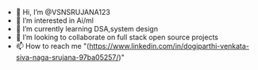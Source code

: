- 👋 Hi, I’m @VSNSRUJANA123
- 👀 I’m interested in Ai/ml
- 🌱 I’m currently learning DSA,system design 
- 💞️ I’m looking to collaborate on full stack open source projects
- 📫 How to reach me "(https://www.linkedin.com/in/dogiparthi-venkata-siva-naga-srujana-97ba05257/)"


<!---
VSNSRUJANA123/VSNSRUJANA123 is a ✨ special ✨ repository because its `README.md` (this file) appears on your GitHub profile.
You can click the Preview link to take a look at your changes.
--->
